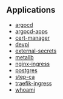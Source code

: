 ## Applications

<!--
find .. -name clusters -prune -o -name .git -execdir git remote -v \; |
awk '{print $2}' |
sed '
  s|ssh://||
  s|git@|https://|
  s|:larsks|/larsks|
  s/.git$//
' |
sort -u |
awk -F/ '
  {printf "- [%s](%s)\n", $5, $0}
' |
sed 's/k8s-//'
-->

- [argocd](https://github.com/larsks/k8s-argocd)
- [argocd-apps](https://github.com/larsks/k8s-argocd-apps)
- [cert-manager](https://github.com/larsks/k8s-cert-manager)
- [devpi](https://github.com/larsks/k8s-devpi)
- [external-secrets](https://github.com/larsks/k8s-external-secrets)
- [metallb](https://github.com/larsks/k8s-metallb)
- [nginx-ingress](https://github.com/larsks/k8s-nginx-ingress)
- [postgres](https://github.com/larsks/k8s-postgres)
- [step-ca](https://github.com/larsks/k8s-step-ca)
- [traefik-ingress](https://github.com/larsks/k8s-traefik-ingress)
- [whoami](https://github.com/larsks/k8s-whoami)
